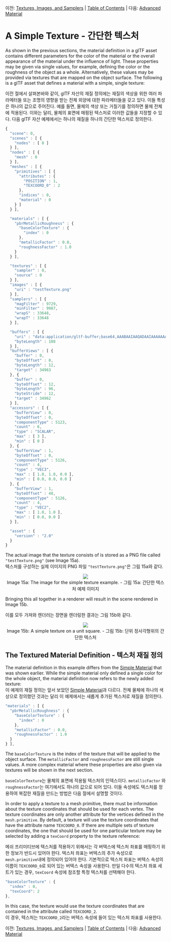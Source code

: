 이전: [Textures, Images, and Samplers](gltfTutorial_012_TexturesImagesSamplers.md) | [Table of Contents](README.md) | 다음: [Advanced Material](gltfTutorial_014_AdvancedMaterial.md)

# A Simple Texture - 간단한 텍스처

As shown in the previous sections, the material definition in a glTF asset contains different parameters for the color of the material or the overall appearance of the material under the influence of light. These properties may be given via single values, for example, defining the color or the roughness of the object as a whole. Alternatively, these values may be provided via textures that are mapped on the object surface. The following is a glTF asset that defines a material with a simple, single texture:

이전 절에서 살펴본바와 같이, glTF 자산의 재질 정의에는 재질의 색상을 위한 여러 파라메터들 또는 조명의 영향을 받는 전체 외양에 대한 파라메터들을 갖고 있다. 이들 특성은 하나의 값으로 주어진다. 예를 들면, 물체의 색상 또는 거칠기를 정의하면 물체 전체에 적용된다. 이와는 달리, 물체의 표면에 매핑된 텍스처로 이러한 값들을 지정할 수 있다. 다음 glTF 자산 예제에서는 하나의 재질을 하나의 간단한 텍스처로 정의한다. 

```javascript
{
  "scene": 0,
  "scenes" : [ {
    "nodes" : [ 0 ]
  } ],
  "nodes" : [ {
    "mesh" : 0
  } ],
  "meshes" : [ {
    "primitives" : [ {
      "attributes" : {
        "POSITION" : 1,
        "TEXCOORD_0" : 2
      },
      "indices" : 0,
      "material" : 0
    } ]
  } ],

  "materials" : [ {
    "pbrMetallicRoughness" : {
      "baseColorTexture" : {
        "index" : 0
      },
      "metallicFactor" : 0.0,
      "roughnessFactor" : 1.0
    }
  } ],

  "textures" : [ {
    "sampler" : 0,
    "source" : 0
  } ],
  "images" : [ {
    "uri" : "testTexture.png"
  } ],
  "samplers" : [ {
    "magFilter" : 9729,
    "minFilter" : 9987,
    "wrapS" : 33648,
    "wrapT" : 33648
  } ],

  "buffers" : [ {
    "uri" : "data:application/gltf-buffer;base64,AAABAAIAAQADAAIAAAAAAAAAAAAAAAAAAACAPwAAAAAAAAAAAAAAAAAAgD8AAAAAAACAPwAAgD8AAAAAAAAAAAAAgD8AAAAAAACAPwAAgD8AAAAAAAAAAAAAAAAAAAAAAACAPwAAAAAAAAAA",
    "byteLength" : 108
  } ],
  "bufferViews" : [ {
    "buffer" : 0,
    "byteOffset" : 0,
    "byteLength" : 12,
    "target" : 34963
  }, {
    "buffer" : 0,
    "byteOffset" : 12,
    "byteLength" : 96,
    "byteStride" : 12,
    "target" : 34962
  } ],
  "accessors" : [ {
    "bufferView" : 0,
    "byteOffset" : 0,
    "componentType" : 5123,
    "count" : 6,
    "type" : "SCALAR",
    "max" : [ 3 ],
    "min" : [ 0 ]
  }, {
    "bufferView" : 1,
    "byteOffset" : 0,
    "componentType" : 5126,
    "count" : 4,
    "type" : "VEC3",
    "max" : [ 1.0, 1.0, 0.0 ],
    "min" : [ 0.0, 0.0, 0.0 ]
  }, {
    "bufferView" : 1,
    "byteOffset" : 48,
    "componentType" : 5126,
    "count" : 4,
    "type" : "VEC2",
    "max" : [ 1.0, 1.0 ],
    "min" : [ 0.0, 0.0 ]
  } ],

  "asset" : {
    "version" : "2.0"
  }
}
```

The actual image that the texture consists of is stored as a PNG file called `"testTexture.png"` (see Image 15a).   
텍스처를 구성하는 실제 이미지의 PNG 파일 `"testTexture.png"`은 그림 15a와 같다.   

<p align="center">
<img src="images/testTexture.png" /><br>
<a name="testTexture-png"></a>Image 15a: The image for the simple texture example. - 그림 15a: 간단한 텍스처 예제 이미지
</p>

Bringing this all together in a renderer will result in the scene rendered in Image 15b.

이를 모두 가져와 렌더러는 장면을 렌더링한 결과는 그림 15b와 같다. 

<p align="center">
<img src="images/simpleTexture.png" /><br>
<a name="simpleTexture-png"></a>Image 15b: A simple texture on a unit square. - 그림 15b: 단위 정사각형위의 간단한 텍스처
</p>


## The Textured Material Definition - 텍스처 재질 정의

The material definition in this example differs from the [Simple Material](gltfTutorial_011_SimpleMaterial.md) that was shown earlier. While the simple material only defined a single color for the whole object, the material definition now refers to the newly added texture:    
이 예제의 재질 정의는 앞서 보았던 [Simple Material](gltfTutorial_011_SimpleMaterial.md)과 다르다. 전체 물체에 하나의 색상으로 정의했던 것과는 달리 이 예제에서는 새롭게 추가된 첵스처로 재질을 정의한다. 

```javascript
"materials" : [ {
  "pbrMetallicRoughness" : {
    "baseColorTexture" : {
      "index" : 0
    },
    "metallicFactor" : 0.0,
    "roughnessFactor" : 1.0
  }
} ],
```

The `baseColorTexture` is the index of the texture that will be applied to the object surface. The `metallicFactor` and `roughnessFactor` are still single values. A more complex material where these properties are also given via textures will be shown in the next section.

`baseColorTexture`는 물체의 표면에 적용될 텍스처의 인덱스이다.   `metallicFactor` 와 `roughnessFactor`는 여기에서도 하나의 값으로 되어 있다. 이들 속성에도 텍스처를 정용하여 복잡한 재질을 만드는 방법은 다음 절에서 설명할 것이다.  

In order to apply a texture to a mesh primitive, there must be information about the texture coordinates that should be used for each vertex. The texture coordinates are only another attribute for the vertices defined in the `mesh.primitive`. By default, a texture will use the texture coordinates that have the attribute name `TEXCOORD_0`. If there are multiple sets of texture coordinates, the one that should be used for one particular texture may be selected by adding a `texCoord` property to the texture reference:

메쉬 프리미티브에 텍스처를 적용하기 위해서는 각 버텍스에 텍스처 좌표를 매핑하기 위한 정보가 반드시 있어야 한다. 텍스처 좌표는 버텍스의 추가 속성으로 `mesh.primitive`내에 정의되어 있어야 한다. 기본적으로 텍스처 좌표는 버텍스 속성의 이름이 `TEXCOORD_0`로 되어 있는 버텍스 속성을 사용한다. 만일 다수의 텍스처 좌표 세트가 있는 경우, `texCoord` 속성에 참조할 특정 텍스처를 선택해야 한다. 

```javascript
"baseColorTexture" : {
  "index" : 0,
  "texCoord": 2  
},
```

In this case, the texture would use the texture coordinates that are contained in the attribute called `TEXCOORD_2`.   
이 경우, 텍스처는 `TEXCOORD_2`라는 버텍스 속성에 들어 있는 텍스처 좌표를 사용한다. 


이전: [Textures, Images, and Samplers](gltfTutorial_012_TexturesImagesSamplers.md) | [Table of Contents](README.md) | 다음: [Advanced Material](gltfTutorial_014_AdvancedMaterial.md)
